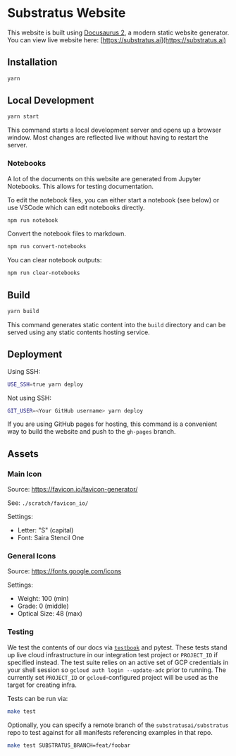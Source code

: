 # Substratus Website

This website is built using [Docusaurus 2](https://docusaurus.io/), a modern static website generator.
You can view live website here: [https://substratus.ai](https://substratus.ai)

## Installation

```bash
yarn
```

## Local Development

```bash
yarn start
```

This command starts a local development server and opens up a browser window. Most changes are reflected live without having to restart the server.

### Notebooks

A lot of the documents on this website are generated from Jupyter Notebooks. This allows for testing documentation.

To edit the notebook files, you can either start a notebook (see below) or use VSCode which can edit notebooks directly.

```bash
npm run notebook
```

Convert the notebook files to markdown.

```bash
npm run convert-notebooks
```

You can clear notebook outputs:

```bash
npm run clear-notebooks
```

## Build

```bash
yarn build
```

This command generates static content into the `build` directory and can be served using any static contents hosting service.

## Deployment

Using SSH:

```bash
USE_SSH=true yarn deploy
```

Not using SSH:

```bash
GIT_USER=<Your GitHub username> yarn deploy
```

If you are using GitHub pages for hosting, this command is a convenient way to build the website and push to the `gh-pages` branch.

## Assets

### Main Icon

Source: <https://favicon.io/favicon-generator/>

See: `./scratch/favicon_io/`

Settings:

* Letter: "S" (capital)
* Font: Saira Stencil One

### General Icons

Source: <https://fonts.google.com/icons>

Settings:

* Weight: 100 (min)
* Grade: 0 (middle)
* Optical Size: 48 (max)

### Testing

We test the contents of our docs via [`testbook`](https://github.com/nteract/testbook)
and pytest. These tests stand up live cloud infrastructure in our integration
test project or `PROJECT_ID` if specified instead. The test suite relies on an
active set of GCP credentials in your shell session so
`gcloud auth login --update-adc` prior to running. The currently set `PROJECT_ID`
or `gcloud`-configured project will be used as the target for creating infra.

Tests can be run via:

```bash
make test
```

Optionally, you can specify a remote branch of the `substratusai/substratus`
repo to test against for all manifests referencing examples in that repo.

```bash
make test SUBSTRATUS_BRANCH=feat/foobar
```
